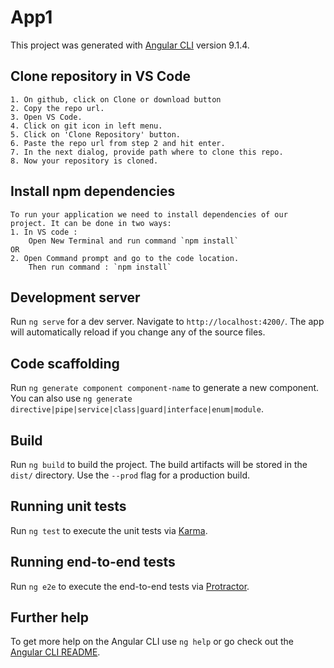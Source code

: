 # App1

This project was generated with [Angular CLI](https://github.com/angular/angular-cli) version 9.1.4.

## Clone repository in VS Code
    1. On github, click on Clone or download button
    2. Copy the repo url.
    3. Open VS Code.
    4. Click on git icon in left menu.
    5. Click on 'Clone Repository' button.
    6. Paste the repo url from step 2 and hit enter.
    7. In the next dialog, provide path where to clone this repo.
    8. Now your repository is cloned.

## Install npm dependencies
    To run your application we need to install dependencies of our project. It can be done in two ways:
    1. In VS code :
        Open New Terminal and run command `npm install`
    OR
    2. Open Command prompt and go to the code location.
        Then run command : `npm install`

## Development server

Run `ng serve` for a dev server. Navigate to `http://localhost:4200/`. The app will automatically reload if you change any of the source files.

## Code scaffolding

Run `ng generate component component-name` to generate a new component. You can also use `ng generate directive|pipe|service|class|guard|interface|enum|module`.

## Build

Run `ng build` to build the project. The build artifacts will be stored in the `dist/` directory. Use the `--prod` flag for a production build.

## Running unit tests

Run `ng test` to execute the unit tests via [Karma](https://karma-runner.github.io).

## Running end-to-end tests

Run `ng e2e` to execute the end-to-end tests via [Protractor](http://www.protractortest.org/).

## Further help

To get more help on the Angular CLI use `ng help` or go check out the [Angular CLI README](https://github.com/angular/angular-cli/blob/master/README.md).
